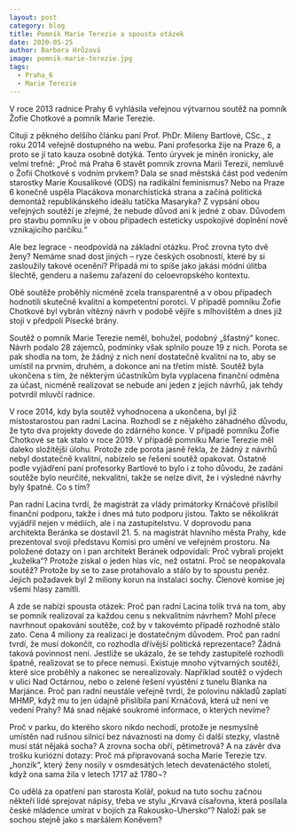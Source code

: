 ```yaml
---
layout: post
category: blog
title: Pomník Marie Terezie a spousta otázek 
date: 2020-05-25
author: Barbora Hrůzová
image: pomnik-marie-terezie.jpg
tags:
  - Praha_6
  - Marie Terezie
---
```

V roce 2013 radnice Prahy 6 vyhlásila veřejnou výtvarnou soutěž na pomník Žofie Chotkové a pomník Marie Terezie. 

Cituji z pěkného delšího článku paní Prof. PhDr. Mileny Bartlové, CSc., z roku 2014 veřejně dostupného na webu.  Paní profesorka žije na Praze 6, a proto se jí tato kauza osobně dotýká. Tento úryvek je míněn ironicky, ale velmi trefně:
 „Proč má Praha 6 stavět pomník zrovna Marii Terezii, nemluvě o Žofii Chotkové s vodním prvkem? Dala se snad městská část pod vedením starostky Marie Kousalíkové (ODS) na radikální feminismus? Nebo na Praze 6 konečně uspěla Placákova monarchistická strana a začíná politická demontáž republikánského ideálu tatíčka Masaryka? Z vypsání obou veřejných soutěží je zřejmé, že nebude důvod ani k jedné z obav. Důvodem pro stavbu pomníku je v obou případech esteticky uspokojivé doplnění nově vznikajícího parčíku.“ 
 
Ale bez legrace - neodpovídá na základní otázku. Proč zrovna tyto dvě ženy? Nemáme snad dost jiných – ryze českých osobností, které by si zasloužily takové ocenění? Připadá mi to spíše jako jakási módní úlitba šlechtě, genderu a našemu zařazení do celoevropského kontextu.

Obě soutěže proběhly nicméně zcela transparentně a v obou případech hodnotili skutečně kvalitní a kompetentní porotci. V případě pomníku Žofie Chotkové byl vybrán vítězný návrh v podobě vějíře s mlhovištěm a dnes již stojí v předpolí Písecké brány.

Soutěž o pomník Marie Terezie neměl, bohužel, podobný „šťastný“ konec. Návrh podalo 28 zájemců, podmínky však splnilo pouze 19 z nich. Porota se pak shodla na tom, že žádný z nich není dostatečně kvalitní na to, aby se umístil na prvním, druhém, a dokonce ani na třetím místě. Soutěž byla ukončena s tím, že některým účastníkům byla vyplacena finanční odměna za účast, nicméně realizovat se nebude ani jeden z jejich návrhů, jak tehdy potvrdil mluvčí radnice.  

V roce 2014, kdy byla soutěž vyhodnocena a ukončena, byl již místostarostou pan radní Lacina. Rozhodl se z nějakého záhadného důvodu, že tyto dva projekty dovede do zdárného konce. V případě pomníku Žofie Chotkové se tak stalo v roce 2019. 
V případě pomníku Marie Terezie měl daleko složitější úlohu. Protože zde porota jasně řekla, že žádný z návrhů nebyl dostatečně kvalitní, nabízelo se řešení soutěž opakovat. Ostatně podle vyjádření paní profesorky Bartlové to bylo i z toho důvodu, že zadání soutěže bylo neurčité, nekvalitní, takže se nelze divit, že i výsledné návrhy byly špatné. Co s tím?

Pan radní Lacina tvrdí, že magistrát za vlády primátorky Krnáčové přislíbil finanční podporu, takže i dnes má tuto podporu jistou. Takto se několikrát vyjádřil nejen v médiích, ale i na zastupitelstvu. V doprovodu pana architekta Beránka se dostavil 21. 5. na magistrát hlavního města Prahy, kde prezentoval svoji představu Komisi pro umění ve veřejném prostoru. Na položené dotazy on i pan architekt Beránek odpovídali: Proč vybrali projekt „kuželka“? Protože získal o jeden hlas víc, než ostatní. Proč se neopakovala soutěž? Protože by se to zase protahovalo a stálo by to spoustu peněz. 
Jejich požadavek byl 2 miliony korun na instalaci sochy. Členové komise jej všemi hlasy zamítli. 

A zde se nabízí spousta otázek:
Proč pan radní Lacina tolik trvá na tom, aby se pomník realizoval za každou cenu s nekvalitním návrhem? Mohl přece navrhnout opakování soutěže, což by v takovémto případě rozhodně stálo zato. Cena 4 miliony za realizaci je dostatečným důvodem.
Proč pan radní tvrdí, že musí dokončit, co rozhodla dřívější politická reprezentace? Žádná taková povinnost není. Jestliže se ukázalo, že se tehdy zastupitelé rozhodli špatně, realizovat se to přece nemusí. Existuje mnoho výtvarných soutěží, které sice proběhly a nakonec se nerealizovaly. Například soutěž o výdech v ulici Nad Octárnou, nebo o zelené řešení vyústění z tunelu Blanka na Marjánce. 
Proč pan radní neustále veřejně tvrdí, že polovinu nákladů zaplatí MHMP, když mu to jen údajně přislíbila paní Krnáčová, která už není ve vedení Prahy? Má snad nějaké soukromé informace, o kterých nevíme?

Proč v parku, do kterého skoro nikdo nechodí, protože je nesmyslně umístěn nad rušnou silnicí bez návaznosti na domy či další stezky, vlastně musí stát nějaká socha? A zrovna socha obří, pětimetrová?
A na závěr dva trošku kuriózní dotazy: 
Proč má připravovaná socha Marie Terezie tzv. „honzík“, který ženy nosily v osmdesátých letech devatenáctého století, když ona sama žila v letech 1717 až 1780¬?

Co udělá za opatření pan starosta Kolář, pokud na tuto sochu začnou někteří lidé sprejovat nápisy, třeba ve stylu „Krvavá císařovna, která posílala české mládence umírat v bojích za Rakousko-Uhersko“? Naloží pak se sochou stejně jako s maršálem Koněvem?


